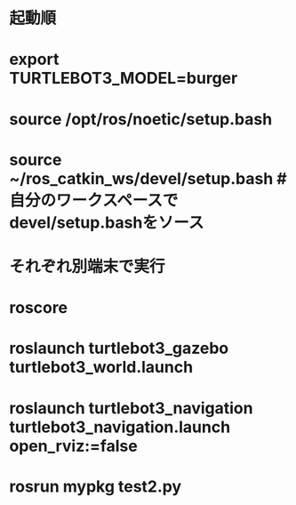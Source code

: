 # 
# 起動順
# 
# export TURTLEBOT3_MODEL=burger
# source /opt/ros/noetic/setup.bash
# source ~/ros_catkin_ws/devel/setup.bash  #自分のワークスペースでdevel/setup.bashをソース
# それぞれ別端末で実行
# roscore
#
# roslaunch turtlebot3_gazebo turtlebot3_world.launch
#
# roslaunch turtlebot3_navigation turtlebot3_navigation.launch open_rviz:=false
#
# rosrun mypkg test2.py
# 

